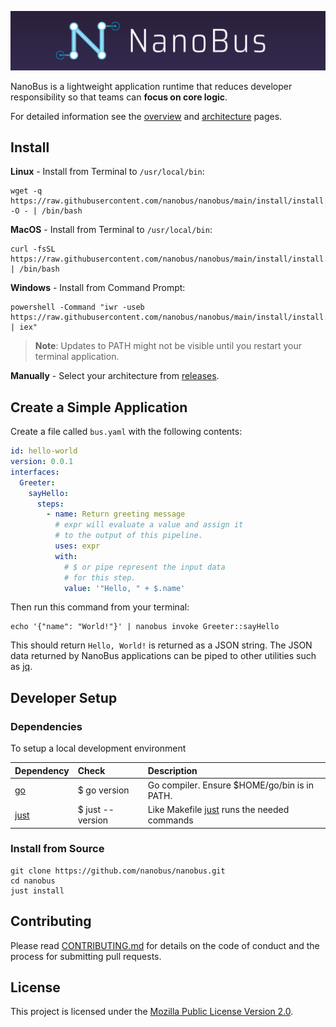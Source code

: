 ![NanoBus Logo](docs/images/nanobus-logo.svg)

NanoBus is a lightweight application runtime that reduces developer responsibility so that teams can **focus on core logic**.

For detailed information see the [overview](./docs/overview.md) and [architecture](./docs/architecture.md) pages.

## Install

**Linux** - Install from Terminal to `/usr/local/bin`:

```shell
wget -q https://raw.githubusercontent.com/nanobus/nanobus/main/install/install.sh -O - | /bin/bash
```

**MacOS** - Install from Terminal to `/usr/local/bin`:

```shell
curl -fsSL https://raw.githubusercontent.com/nanobus/nanobus/main/install/install.sh | /bin/bash
```

**Windows** - Install from Command Prompt:

```shell
powershell -Command "iwr -useb https://raw.githubusercontent.com/nanobus/nanobus/main/install/install.ps1 | iex"
```

> **Note**: Updates to PATH might not be visible until you restart your terminal application.

**Manually** - Select your architecture from [releases](https://github.com/nanobus/nanobus/releases).

## Create a Simple Application

Create a file called `bus.yaml` with the following contents:

```yaml
id: hello-world
version: 0.0.1
interfaces:
  Greeter:
    sayHello:
      steps:
        - name: Return greeting message
          # expr will evaluate a value and assign it
          # to the output of this pipeline.
          uses: expr
          with:
            # $ or pipe represent the input data
            # for this step.
            value: '"Hello, " + $.name'
```

Then run this command from your terminal:

```shell
echo '{"name": "World!"}' | nanobus invoke Greeter::sayHello
```

This should return `Hello, World!` is returned as a JSON string. The JSON data returned by NanoBus applications can be piped to other utilities such as [jq](https://stedolan.github.io/jq/).

## Developer Setup

### Dependencies

To setup a local development environment

| Dependency | Check            | Description                                   |
|:---------- |:---------------- |:--------------------------------------------- |
| [go]       | $ go version     | Go compiler.  Ensure $HOME/go/bin is in PATH. |
| [just]     | $ just --version | Like Makefile [just] runs the needed commands |

### Install from Source

```shell
git clone https://github.com/nanobus/nanobus.git
cd nanobus
just install
```

## Contributing

Please read [CONTRIBUTING.md](CONTRIBUTING.md) for details on the code of conduct and the process for submitting pull requests.

## License

This project is licensed under the [Mozilla Public License Version 2.0](https://mozilla.org/MPL/2.0/).

[apex]: https://apexlang.io/docs/getting-started
[apexlang.io]: https://apexlang.io
[docker]: https://docs.docker.com/engine/install/
[docker-compose]: https://docs.docker.com/compose/install/
[go]: https://go.dev/doc/install
[iota]: https://github.com/nanobus/iota
[iotas]: https://github.com/nanobus/iota
[just]: https://github.com/casey/just#Installation
[nanobus]: https://github.com/nanobus/nanobus#Install
[npm]: https://docs.npmjs.com/downloading-and-installing-node-js-and-npm
[npx]: https://www.npmjs.com/package/npx#Install
[postgres]: https://www.postgresql.org/download/
[postgresql database]: https://www.postgresql.org/
[rust]: https://rustup.rs/
